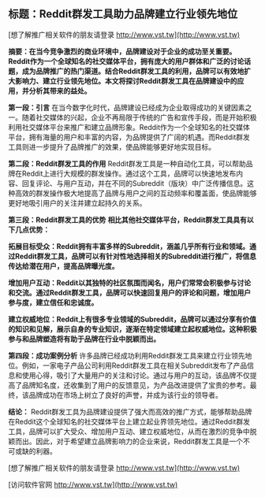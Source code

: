 ## **标题：Reddit群发工具助力品牌建立行业领先地位**

[想了解推广相关软件的朋友请登录 http://www.vst.tw](http://www.vst.tw)

**摘要：在当今竞争激烈的商业环境中，品牌建设对于企业的成功至关重要。Reddit作为一个全球知名的社交媒体平台，拥有庞大的用户群体和广泛的讨论话题，成为品牌推广的热门渠道。结合Reddit群发工具的利用，品牌可以有效地扩大影响力、建立行业领先地位。本文将探讨Reddit群发工具在品牌建设中的应用，并分析其带来的益处。**

**第一段：引言**
在当今数字化时代，品牌建设已经成为企业取得成功的关键因素之一。随着社交媒体的兴起，企业不再局限于传统的广告和宣传手段，而是开始积极利用社交媒体平台来推广和建立品牌形象。Reddit作为一个全球知名的社交媒体平台，拥有海量的用户和丰富的内容，为品牌提供了广阔的机遇。而Reddit群发工具则进一步提升了品牌推广的效果，使品牌能够更好地实现目标。

**第二段：Reddit群发工具的作用**
Reddit群发工具是一种自动化工具，可以帮助品牌在Reddit上进行大规模的群发操作。通过这个工具，品牌可以快速地发布内容、回复评论、与用户互动，并在不同的Subreddit（版块）中广泛传播信息。这种高效的群发操作极大地提高了品牌与用户之间的互动频率和覆盖面，使品牌能够更好地吸引用户的关注并建立起持久的关系。

**第三段：Reddit群发工具的优势**
**相比其他社交媒体平台，Reddit群发工具具有以下几点优势：**

**拓展目标受众：Reddit拥有丰富多样的Subreddit，涵盖几乎所有行业和领域。通过Reddit群发工具，品牌可以有针对性地选择相关的Subreddit进行推广，将信息传达给潜在用户，提高品牌曝光度。**

**增加用户互动：Reddit以其独特的社区氛围而闻名，用户们常常会积极参与讨论和交流。通过Reddit群发工具，品牌可以快速回复用户的评论和问题，增加用户参与度，建立信任和忠诚度。**

**建立权威地位：Reddit上有很多专业领域的Subreddit，品牌可以通过分享有价值的知识和见解，展示自身的专业知识，逐渐在特定领域建立起权威地位。这种积极参与和品牌塑造将有助于品牌在行业中脱颖而出。**

**第四段：成功案例分析**
许多品牌已经成功利用Reddit群发工具来建立行业领先地位。例如，一家电子产品公司利用Reddit群发工具在相关Subreddit发布了产品信息和使用心得，吸引了大量用户的关注和讨论。通过与用户的互动，该品牌不仅提高了品牌知名度，还收集到了用户的反馈意见，为产品改进提供了宝贵的参考。最终，该品牌成功在市场上树立了良好的声誉，并成为该行业的领导者。

**结论：**
Reddit群发工具为品牌建设提供了强大而高效的推广方式，能够帮助品牌在Reddit这个全球知名的社交媒体平台上建立起业界领先地位。通过Reddit群发工具，品牌可以扩大受众、增加用户互动、建立权威地位，从而在激烈的竞争中脱颖而出。因此，对于希望建立品牌影响力的企业来说，Reddit群发工具是一个不可或缺的利器。

[想了解推广相关软件的朋友请登录 http://www.vst.tw](http://www.vst.tw)


[访问软件官网 http://www.vst.tw](http://www.vst.tw)
